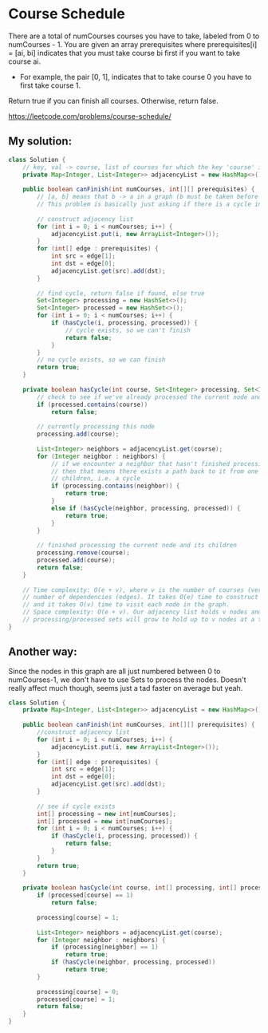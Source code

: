 # Course Schedule

There are a total of numCourses courses you have to take, labeled from 0 to numCourses - 1. You are given an array prerequisites where prerequisites[i] = [ai, bi] indicates that you must take course bi first if you want to take course ai.

* For example, the pair [0, 1], indicates that to take course 0 you have to first take course 1.

Return true if you can finish all courses. Otherwise, return false.

https://leetcode.com/problems/course-schedule/

## My solution:

```Java
class Solution {
    // key, val -> course, list of courses for which the key 'course' is a prereq for
    private Map<Integer, List<Integer>> adjacencyList = new HashMap<>();
    
    public boolean canFinish(int numCourses, int[][] prerequisites) {
        // [a, b] means that b -> a in a graph (b must be taken before a)
        // This problem is basically just asking if there is a cycle in the graph.
        
        // construct adjacency list
        for (int i = 0; i < numCourses; i++) {
            adjacencyList.put(i, new ArrayList<Integer>());
        }
        for (int[] edge : prerequisites) {
            int src = edge[1];
            int dst = edge[0];
            adjacencyList.get(src).add(dst);
        }
        
        // find cycle, return false if found, else true
        Set<Integer> processing = new HashSet<>();
        Set<Integer> processed = new HashSet<>();
        for (int i = 0; i < numCourses; i++) {
            if (hasCycle(i, processing, processed)) {
                // cycle exists, so we can't finish
                return false;
            }
        }
        // no cycle exists, so we can finish
        return true;
    }
    
    private boolean hasCycle(int course, Set<Integer> processing, Set<Integer> processed) {
        // check to see if we've already processed the current node and its neighbors
        if (processed.contains(course))
            return false;
        
        // currently processing this node
        processing.add(course);
        
        List<Integer> neighbors = adjacencyList.get(course);
        for (Integer neighbor : neighbors) {
            // if we encounter a neighbor that hasn't finished processing yet,
            // then that means there exists a path back to it from one of its
            // children, i.e. a cycle
            if (processing.contains(neighbor)) {
                return true;
            }
            else if (hasCycle(neighbor, processing, processed)) {
                return true;
            }
        }
        
        // finished processing the current node and its children
        processing.remove(course);
        processed.add(course);
        return false;
    }
    
    // Time complexity: O(e + v), where v is the number of courses (vertices) and e is the 
    // number of dependencies (edges). It takes O(e) time to construct the adjacency list, 
    // and it takes O(v) time to visit each node in the graph.
    // Space complexity: O(e + v). Our adjacency list holds v nodes and e edges, and our
    // processing/processed sets will grow to hold up to v nodes at a time.
}
```

## Another way:

Since the nodes in this graph are all just numbered between 0 to numCourses-1, we don't have to use Sets to process the nodes. Doesn't really affect much though, seems just a tad faster on average but yeah.

```Java
class Solution {
    private Map<Integer, List<Integer>> adjacencyList = new HashMap<>();
    
    public boolean canFinish(int numCourses, int[][] prerequisites) {
        //construct adjacency list
        for (int i = 0; i < numCourses; i++) {
            adjacencyList.put(i, new ArrayList<Integer>());
        }
        for (int[] edge : prerequisites) {
            int src = edge[1];
            int dst = edge[0];
            adjacencyList.get(src).add(dst);
        }
        
        // see if cycle exists
        int[] processing = new int[numCourses];
        int[] processed = new int[numCourses];
        for (int i = 0; i < numCourses; i++) {
            if (hasCycle(i, processing, processed)) {
                return false;
            }
        }
        return true;
    }
    
    private boolean hasCycle(int course, int[] processing, int[] processed) {
        if (processed[course] == 1)
            return false;
        
        processing[course] = 1;
        
        List<Integer> neighbors = adjacencyList.get(course);
        for (Integer neighbor : neighbors) {
            if (processing[neighbor] == 1)
                return true;
            if (hasCycle(neighbor, processing, processed))
                return true;
        }
        
        processing[course] = 0;
        processed[course] = 1;
        return false;
    }
}
```
